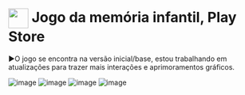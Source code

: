 <h1>
    <a href="https://www.linkedin.com/in/victor-forjaz-2745121bb/">
     <img align="center" width="40px" src="https://vcforjaz.github.io/Meus-Projetos/favicon.ico"></a>
    <span>Jogo da memória infantil, Play Store</span>
</h1>

►O jogo se encontra na versão inicial/base, estou trabalhando em atualizações para trazer mais interações e aprimoramentos gráficos.

![image](https://github.com/Vcforjaz/JogoDaMemoriaKids/blob/main/jogoDaMemoriaAppInicio.jpeg?raw=true)
![image](https://github.com/Vcforjaz/JogoDaMemoriaKids/blob/main/jogoDaMemoriaAppEasy.jpeg?raw=true)
![image](https://github.com/Vcforjaz/JogoDaMemoriaKids/blob/main/jogoDaMemoriaAppM%C3%A9dio.jpeg?raw=true)
![image](https://github.com/Vcforjaz/JogoDaMemoriaKids/blob/main/jogoDaMemoriaAppHard.jpeg?raw=true)
